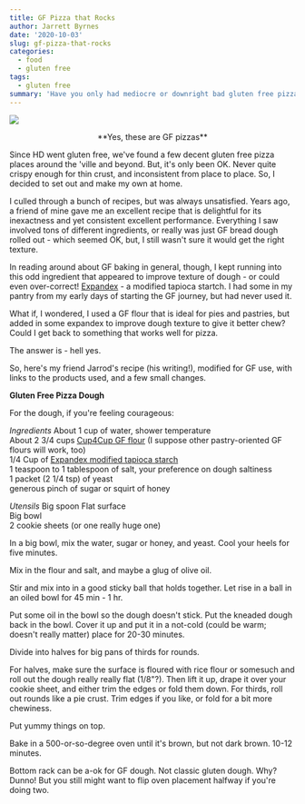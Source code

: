 ```yaml
---
title: GF Pizza that Rocks
author: Jarrett Byrnes
date: '2020-10-03'
slug: gf-pizza-that-rocks
categories:
  - food
  - gluten free
tags:
  - gluten free
summary: 'Have you only had mediocre or downright bad gluten free pizza? Try this - it comes out perfect with a nice, thin, crispy crust every time.'
---
```


![](/post/2020-10-03-gf-pizza-that-rocks.en_files/gf_pizzas.png)
<center>**Yes, these are GF pizzas**</center>

Since HD went gluten free, we've found a few decent gluten free pizza places around the 'ville and beyond. But, it's only been OK. Never quite crispy enough for thin crust, and inconsistent from place to place. So, I decided to set out and make my own at home.

I culled through a bunch of recipes, but was always unsatisfied. Years ago, a friend of mine gave me an excellent recipe that is delightful for its inexactness and yet consistent excellent performance. Everything I saw involved tons of different ingredients, or really was just GF bread dough rolled out - which seemed OK, but, I still wasn't sure it would get the right texture.

In reading around about GF baking in general, though, I kept running into this odd ingredient that appeared to improve texture of dough - or could even over-correct! [Expandex](https://www.thespruceeats.com/expandex-in-gluten-free-recipes-1451198) - a modified tapioca startch. I had some in my pantry from my early days of starting the GF journey, but had never used it.

What if, I wondered, I used a GF flour that is ideal for pies and pastries, but added in some expandex to improve dough texture to give it better chew? Could I get back to something that works well for pizza.

The answer is - hell yes.

So, here's my friend Jarrod's recipe (his writing!), modified for GF use, with links to the products used, and a few small changes.

**Gluten Free Pizza Dough**

For the dough, if you're feeling courageous:

*Ingredients*
About 1 cup of water, shower temperature  
About 2 3/4 cups [Cup4Cup GF flour](https://www.target.com/p/cup-4-cup-gluten-free-flour-blend-32oz/-/A-50358792?ref=tgt_adv_XS000000&AFID=google_pla_df&fndsrc=tgtao&CPNG=PLA_Grocery%2BShopping&adgroup=SC_Grocery&LID=700000001170770pgs&network=g&device=c&location=9002004&ds_rl=1246978&ds_rl=1248099&gclsrc=ds) (I suppose other pastry-oriented GF flours will work, too)  
1/4 Cup of [Expandex modified tapioca starch](https://www.walmart.com/ip/Judee-s-Gluten-Free-Expandex-Modified-Tapioca-Starch-13-5-oz/269079493?wmlspartner=wlpa&selectedSellerId=0)  
1 teaspoon to 1 tablespoon of salt, your preference on dough saltiness  
1 packet (2 1/4 tsp) of yeast  
generous pinch of sugar or squirt of honey  

*Utensils*
Big spoon 
Flat surface  
Big bowl  
2 cookie sheets (or one really huge one)  
  
In a big bowl, mix the water, sugar or honey, and yeast. Cool your heels for five minutes.  
  
Mix in the flour and salt, and maybe a glug of olive oil.  
  
Stir and mix into in a good sticky ball that holds together. Let rise in a ball in an oiled bowl for 45 min - 1 hr.  

Put some oil in the bowl so the dough doesn't stick. Put the kneaded dough back in the bowl. Cover it up and put it in a not-cold (could be warm; doesn't really matter) place for 20-30 minutes.  

Divide into halves for big pans of thirds for rounds.

For halves, make sure the surface is floured with rice flour or somesuch and roll out the dough really really flat (1/8"?). Then lift it up, drape it over your cookie sheet, and either trim the edges or fold them down. For thirds, roll out rounds like a pie crust. Trim edges if you like, or fold for a bit more chewiness.

Put yummy things on top.

Bake in a 500-or-so-degree oven until it's brown, but not dark brown. 10-12 minutes.

Bottom rack can be a-ok for GF dough. Not classic gluten dough. Why? Dunno! But you still might want to flip oven placement halfway if you're doing two.

